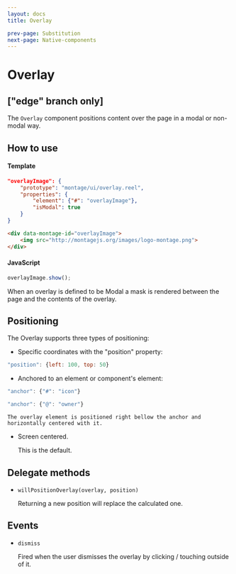 ```yaml
---
layout: docs
title: Overlay

prev-page: Substitution
next-page: Native-components
---
```


# Overlay 
## ["edge" branch only]

The `Overlay` component positions content over the page in a modal or non-modal way.

## How to use
#### Template
```json
"overlayImage": {
    "prototype": "montage/ui/overlay.reel",
    "properties": {
        "element": {"#": "overlayImage"},
        "isModal": true
    }
}
```
```html
<div data-montage-id="overlayImage">
    <img src="http://montagejs.org/images/logo-montage.png">
</div>
```
#### JavaScript
```javascript
overlayImage.show();
```

When an overlay is defined to be Modal a mask is rendered between the page and the contents of the overlay.

## Positioning
The Overlay supports three types of positioning:
- Specific coordinates with the "position" property:
```javascript
"position": {left: 100, top: 50}
```
- Anchored to an element or component's element:
```javascript
"anchor": {"#": "icon"}
```
```javascript
"anchor": {"@": "owner"}
```
    The overlay element is positioned right bellow the anchor and horizontally centered with it.
- Screen centered.

    This is the default.

## Delegate methods
- `willPositionOverlay(overlay, position)`

    Returning a new position will replace the calculated one.

## Events
- `dismiss`

    Fired when the user dismisses the overlay by clicking / touching outside of it.